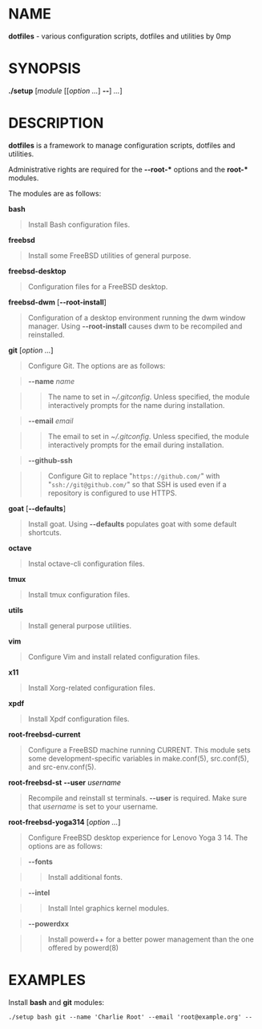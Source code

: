 # NAME

**dotfiles** - various configuration scripts, dotfiles and utilities by 0mp

# SYNOPSIS

**./setup**
\[*module* \[\[*option ...*] **--**] *...*]

# DESCRIPTION

**dotfiles**
is a framework to manage configuration scripts, dotfiles and utilities.

Administrative rights are required for the
**--root-\*&zwnj;**
options and the
**root-\*&zwnj;**
modules.

The modules are as follows:

**bash**

> Install Bash
> configuration files.

**freebsd**

> Install some
> FreeBSD
> utilities of general purpose.

**freebsd-desktop**

> Configuration files for a
> FreeBSD
> desktop.

**freebsd-dwm** \[**--root-install**]

> Configuration of a desktop environment running the dwm window manager.
> Using
> **--root-install**
> causes dwm to be recompiled and reinstalled.

**git** \[*option ...*]

> Configure Git.
> The options are as follows:

> **--name** *name*

> > The name to set in
> > *~/.gitconfig*.
> > Unless specified, the module interactively prompts for the name during
> > installation.

> **--email** *email*

> > The email to set in
> > *~/.gitconfig*.
> > Unless specified, the module interactively prompts for the email during
> > installation.

> **--github-ssh**

> > Configure Git to replace
> > "`https://github.com/`"
> > with
> > "`ssh://git@github.com/`"
> > so that SSH is used even if a repository is configured to use HTTPS.

**goat** \[**--defaults**]

> Install goat.
> Using
> **--defaults**
> populates goat with some default shortcuts.

**octave**

> Instal octave-cli configuration files.

**tmux**

> Install tmux configuration files.

**utils**

> Install general purpose utilities.

**vim**

> Configure Vim and install related configuration files.

**x11**

> Install Xorg-related configuration files.

**xpdf**

> Install Xpdf configuration files.

**root-freebsd-current**

> Configure a
> FreeBSD
> machine running CURRENT.
> This module sets some development-specific variables in
> make.conf(5),
> src.conf(5),
> and
> src-env.conf(5).

**root-freebsd-st** **--user** *username*

> Recompile and reinstall st terminals.
> **--user**
> is required.
> Make sure that
> *username*
> is set to your username.

**root-freebsd-yoga314** \[*option ...*]

> Configure
> FreeBSD
> desktop experience for Lenovo Yoga 3 14.
> The options are as follows:

> **--fonts**

> > Install additional fonts.

> **--intel**

> > Install Intel graphics kernel modules.

> **--powerdxx**

> > Install powerd++ for a better power management than the one offered by
> > powerd(8)

# EXAMPLES

Install
**bash**
and
**git**
modules:

	./setup bash git --name 'Charlie Root' --email 'root@example.org' --

